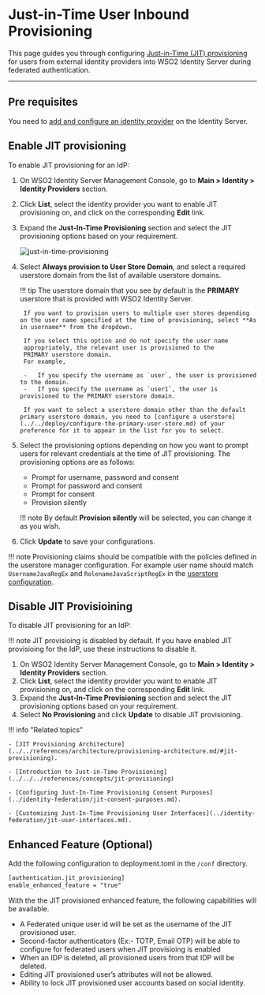 # Just-in-Time User Inbound Provisioning

This page guides you through configuring [Just-in-Time (JIT) provisioning](../../../references/concepts/jit-provisioning) for users from external identity providers into WSO2 Identity Server during federated authentication.

-----

## Pre requisites
You need to [add and configure an identity provider](../identity-federation/add-idp.md) on the Identity Server.

## Enable JIT provisioning

To enable JIT provisioning for an IdP:

1. On WSO2 Identity Server Management Console, go to **Main > Identity > Identity Providers** section.
2. Click **List**, select the identity provider you want to enable JIT provisioning on, and click on the corresponding **Edit** link.
3. Expand the **Just-In-Time Provisioning** section and select the JIT provisioning options based on your requirement.

    ![just-in-time-provisioning](../../../assets/img/guides/just-in-time-provisioning.png)

4. Select **Always provision to User Store Domain**, and select a required userstore domain from the list of available userstore domains.

    !!! tip
        The userstore domain that you see by default is the **PRIMARY** userstore that is provided with WSO2 Identity Server.

        If you want to provision users to multiple user stores depending on the user name specified at the time of provisioning, select **As in username** from the dropdown.
                    
        If you select this option and do not specify the user name
        appropriately, the relevant user is provisioned to the
        PRIMARY userstore domain.  
        For example,
                    
        -   If you specify the username as `user`, the user is provisioned to the domain.
        -   If you specify the username as `user1`, the user is provisioned to the PRIMARY userstore domain.

        If you want to select a userstore domain other than the default primary userstore domain, you need to [configure a userstore](../../deploy/configure-the-primary-user-store.md) of your preference for it to appear in the list for you to select.

5. Select the provisioning options depending on how you want to prompt users for relevant credentials at the time of JIT provisioning. The provisioning options are as follows:

    - Prompt for username, password and consent
    - Prompt for password and consent
    - Prompt for consent
    - Provision silently

    !!! note
        By default **Provision silently** will be selected, you can change it as you wish.

6. Click **Update** to save your configurations.

!!! note
    Provisioning claims should be compatible with the policies defined in the userstore manager configuration. For example
    user name should match `UsernameJavaRegEx` and `RolenameJavaScriptRegEx` in the [userstore configuration](../../../deploy/configure-user-stores/).

## Disable JIT Provisioining

To disable JIT provisioning for an IdP:

!!! note
    JIT provisioing is disabled by default. If you have enabled JIT provisioing for the IdP, use these instructions to disable it.

1. On WSO2 Identity Server Management Console, go to **Main > Identity > Identity Providers** section.
2. Click **List**, select the identity provider you want to enable JIT provisioning on, and click on the corresponding **Edit** link.
3. Expand the **Just-In-Time Provisioning** section and select the JIT provisioning options based on your requirement.  
4. Select **No Provisioning** and click **Update** to disable JIT provisioning.

!!! info "Related topics"

    - [JIT Provisioning Architecture](../../references/architecture/provisioning-architecture.md/#jit-provisioning).

    - [Introduction to Just-in-Time Provisioning](../../../references/concepts/jit-provisioning)
    
    - [Configuring Just-In-Time Provisioning Consent Purposes](../identity-federation/jit-consent-purposes.md).

    - [Customizing Just-In-Time Provisioning User Interfaces](../identity-federation/jit-user-interfaces.md).

<!-- [Guide: Outbound Just-in-Time Provisioning](TODO:link-to-guide) -->

## Enhanced Feature (Optional)

Add the following configuration to deployment.toml in the `/conf` directory.

```xml
[authentication.jit_provisioning]
enable_enhanced_feature = "true"
```

With the the JIT provisioned enhanced feature, the following capabilities will be available.

- A Federated unique user id will be set as the username of the JIT provisioned user.
- Second-factor authenticators (Ex:- TOTP, Email OTP) will be able to configure for federated users when JIT provisioing is enabled
- When an IDP is deleted, all provisioned users from that IDP will be deleted.
- Editing JIT provisioned user’s attributes will not be allowed.
- Ability to lock JIT provisioned user accounts based on social identity.